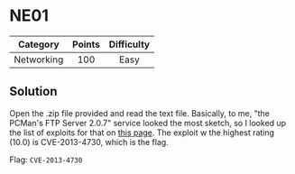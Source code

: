 # NE01

| Category | Points | Difficulty |
| :------: | :----: | :--------: |
| Networking | 100 | Easy |

## Solution

Open the  .zip file provided and read the text file.
Basically, to me, "the PCMan's FTP Server 2.0.7" service looked the most sketch, so I looked up the list of exploits for that on [this page](https://www.cvedetails.com/vulnerability-list/vendor_id-13318/product_id-27651/version_id-165587/Pcman-s-Ftp-Server-Project-Pcman-s-Ftp-Server-2.0.7.html).  The exploit w the highest rating (10.0) is CVE-2013-4730, which is the flag.

Flag: `CVE-2013-4730`
